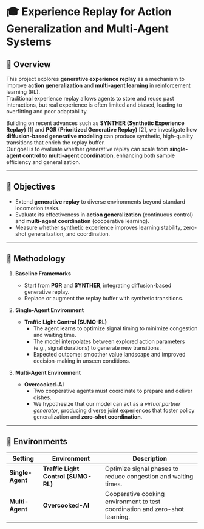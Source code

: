 # 🎓 Experience Replay for Action Generalization and Multi-Agent Systems


## 📘 Overview

This project explores **generative experience replay** as a mechanism to improve **action generalization** and **multi-agent learning** in reinforcement learning (RL).  
Traditional experience replay allows agents to store and reuse past interactions, but real experience is often limited and biased, leading to overfitting and poor adaptability.

Building on recent advances such as **SYNTHER (Synthetic Experience Replay)** [1] and **PGR (Prioritized Generative Replay)** [2], we investigate how **diffusion-based generative modeling** can produce synthetic, high-quality transitions that enrich the replay buffer.  
Our goal is to evaluate whether generative replay can scale from **single-agent control** to **multi-agent coordination**, enhancing both sample efficiency and generalization.

---

## 🚀 Objectives

- Extend **generative replay** to diverse environments beyond standard locomotion tasks.  
- Evaluate its effectiveness in **action generalization** (continuous control) and **multi-agent coordination** (cooperative learning).  
- Measure whether synthetic experience improves learning stability, zero-shot generalization, and coordination.  

---

## 🧠 Methodology

1. **Baseline Frameworks**
   - Start from **PGR** and **SYNTHER**, integrating diffusion-based generative replay.  
   - Replace or augment the replay buffer with synthetic transitions.  

2. **Single-Agent Environment**
   - **Traffic Light Control (SUMO-RL)**  
     - The agent learns to optimize signal timing to minimize congestion and waiting time.  
     - The model interpolates between explored action parameters (e.g., signal durations) to generate new transitions.  
     - Expected outcome: smoother value landscape and improved decision-making in unseen conditions.  

3. **Multi-Agent Environment**
   - **Overcooked-AI**  
     - Two cooperative agents must coordinate to prepare and deliver dishes.  
     - We hypothesize that our model can act as a *virtual partner generator*, producing diverse joint experiences that foster policy generalization and **zero-shot coordination**.  

---

## 🧩 Environments

| Setting | Environment | Description |
|----------|--------------|-------------|
| **Single-Agent** | **Traffic Light Control (SUMO-RL)** | Optimize signal phases to reduce congestion and waiting times. |
| **Multi-Agent** | **Overcooked-AI** | Cooperative cooking environment to test coordination and zero-shot learning. |


